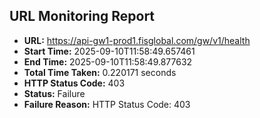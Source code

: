 ## URL Monitoring Report

- **URL:** https://api-gw1-prod1.fisglobal.com/gw/v1/health
- **Start Time:** 2025-09-10T11:58:49.657461
- **End Time:** 2025-09-10T11:58:49.877632
- **Total Time Taken:** 0.220171 seconds
- **HTTP Status Code:** 403
- **Status:** Failure
- **Failure Reason:** HTTP Status Code: 403
